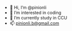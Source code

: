 - 👋 Hi, I’m @pinionli
- 👀 I’m interested in coding
- 🌱 I’m currently study in CCU
- 📫 pinionli.b@gmail.com

<!---
pinionli/pinionli is a ✨ special ✨ repository because its `README.md` (this file) appears on your GitHub profile.
You can click the Preview link to take a look at your changes.
--->
